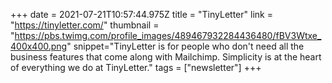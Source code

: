 +++
date = 2021-07-21T10:57:44.975Z
title = "TinyLetter"
link = "https://tinyletter.com/"
thumbnail = "https://pbs.twimg.com/profile_images/489467932284436480/fBV3Wtxe_400x400.png"
snippet="TinyLetter is for people who don't need all the business features that come along with Mailchimp. Simplicity is at the heart of everything we do at TinyLetter."
tags = ["newsletter"]
+++
